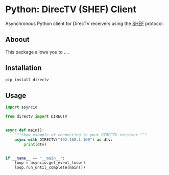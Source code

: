 # Python: DirecTV (SHEF) Client

Asynchronous Python client for DirecTV receivers using the [SHEF](http://forums.solidsignal.com/docs/DTV-MD-0359-DIRECTV_SHEF_Command_Set-V1.3.C.pdf) protocol.

## Aboout

This package allows you to ....

## Installation

```bash
pip install directv
```

## Usage

```python
import asyncio

from directv import DIRECTV


async def main():
    """Show example of connecting to your DIRECTV receiver."""
    async with DIRECTV("192.168.1.100") as dtv:
        print(dtv)


if __name__ == "__main__":
    loop = asyncio.get_event_loop()
    loop.run_until_complete(main())
```
